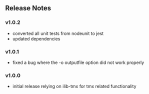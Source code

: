 ## Release Notes

### v1.0.2

- converted all unit tests from nodeunit to jest
- updated dependencies

### v1.0.1

- fixed a bug where the -o outputfile option did not work properly

### v1.0.0

- initial release relying on ilib-tmx for tmx related functionality
